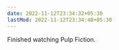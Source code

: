 ```yaml
---
date: 2022-11-12T23:34:32+05:30
lastMod: 2022-11-12T23:34:48+05:30
---
```


Finished watching Pulp Fiction.
